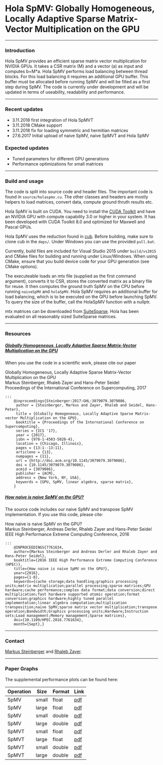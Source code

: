 Hola SpMV: Globally Homogeneous, Locally Adaptive Sparse Matrix-Vector Multiplication on the GPU
========


---
### Introduction

Hola SpMV provides an efficient sparse matrix vector multiplication for NVIDIA GPUs.
It takes a CSR matrix (M) and a vector (a) as input and computes b=M*a.
Hola SpMV performs load balancing between thread blocks. For this load balancing it requires an additional GPU buffer.
This buffer must be allocated before running SpMV and will be filled as a first step during SpMV.
The code is currently under development and will be updated in terms of useability, readability and performance.

---
### Recent updates
 * 3.11.2018 first integration of Hola SpMVT
 * 3.11.2018 CMake support
 * 3.11.2018 fix for loading symmetric and hermitian matrices
 * 27.6.2017 Initial upload of naive SpMV, naive SpMVT and Hola SpMV
 
### Expected updates
 * Tuned parameters for different GPU generations
 * Performance optimizations for small matrices

---
### Build and usage

The code is split into source code and header files. The important code is found in `source/holaspmv.cu`.
The other classes and headers are mostly helpers to load matrices, convert data, compute ground thruth results etc.

Hola SpMV is built on CUDA. You need to install the [CUDA Toolkit](https://developer.nvidia.com/cuda-downloads) and have an NVIDIA GPU with compute capability 3.0 or higher in your system.
It has been developed with CUDA Toolkit 8.0 and optimized for Maxwell and Pascal GPUs.

Hola SpMV uses the reduction found in [cub](https://nvlabs.github.io/cub/). Before building, make sure to clone cub in the `deps/`.
Under Windows you can use the provided `pull.bat`.

Currently, build files are included for Visual Studio 2015 under `build/vs2015` and CMake files for building and running under Linux/Windows.
When using CMake, ensure that you build device code for your GPU generation (see CMake options).

The executeable loads an mtx file (supplied as the first command argument), converts it to CSR, stores the converted matrix as a binary file for reuse.
It then computes the ground truth SpMV on the CPU before running `naiveSpMV` and `holaSpMV`. 
Hola SpMV requires an additional buffer for load balancing, which is to be executed on the GPU before launching SpMV.
To query the size of the buffer, call the HolaSpMV function with a nullptr. 

mtx matrices can be downloaded from [SuiteSparse](https://www.cise.ufl.edu/research/sparse/matrices/).
Hola has been evaluated on all reasonably sized SuiteSparse matrices.

---
### Resources


##### [Globally Homogeneous, Locally Adaptive Sparse Matrix-Vector Multiplication on the GPU](http://dl.acm.org/citation.cfm?id=3079086)
When you use the code in a scientific work, please cite our paper

Globally Homogeneous, Locally Adaptive Sparse Matrix-Vector Multiplication on the GPU  
Markus Steinberger,  Rhaleb Zayer and Hans-Peter Seidel  
Proceedings of the International Conference on Supercomputing, 2017

	:::
		@inproceedings{Steinberger:2017:GHL:3079079.3079086,
		 author = {Steinberger, Markus and Zayer, Rhaleb and Seidel, Hans-Peter},
		 title = {Globally Homogeneous, Locally Adaptive Sparse Matrix-vector Multiplication on the GPU},
		 booktitle = {Proceedings of the International Conference on Supercomputing},
		 series = {ICS '17},
		 year = {2017},
		 isbn = {978-1-4503-5020-4},
		 location = {Chicago, Illinois},
		 pages = {13:1--13:11},
		 articleno = {13},
		 numpages = {11},
		 url = {http://doi.acm.org/10.1145/3079079.3079086},
		 doi = {10.1145/3079079.3079086},
		 acmid = {3079086},
		 publisher = {ACM},
		 address = {New York, NY, USA},
		 keywords = {GPU, SpMV, linear algebra, sparse matrix},
		}



##### [How naive is naive SpMV on the GPU?](http://ieeexplore.ieee.org/document/7761634/)
The source code includes our naive SpMV and transpose SpMV implementation. If you use this code, please cite:


How naive is naive SpMV on the GPU?  
Markus Steinberger, Andreas Derler, Rhaleb Zayer and Hans-Peter Seidel  
IEEE High Performance Extreme Computing Conference, 2016

	:::
		@INPROCEEDINGS{7761634,
		author={Markus Steinberger and Andreas Derler and Rhaleb Zayer and Hans-Peter Seidel},
		booktitle={2016 IEEE High Performance Extreme Computing Conference (HPEC)},
		title={How naive is naive SpMV on the GPU?},
		year={2016},
		pages={1-8},
		keywords={cache storage;data handling;graphics processing units;matrix multiplication;parallel processing;sparse matrices;GPU hardware;cache performance;complex data format;data conversion;direct multiplication;fast hardware supported atomic operation;format conversion;graphics hardware;highly tuned parallel implementation;linear algebra computation;multiplication transposition;naive SpMV;sparse matrix vector multiplication;transpose operation;Bandwidth;Graphics processing units;Hardware;Instruction sets;Load management;Memory management;Sparse matrices},
		doi={10.1109/HPEC.2016.7761634},
		month={Sept},}


---
### Contact

[Markus Steinberger](http://www.markussteinberger.net) and [Rhaleb Zayer](http://people.mpi-inf.mpg.de/~rzayer/).

---
### Paper Graphs

The supplemental performance plots can be found here:

| Operation  | Size   | Format  | Link  |
| ---------- | ------ | ------- | ----- |
| SpMV       | small  | float   | [pdf](https://bitbucket.org/gpusmack/holaspmv/raw/b5613f90aea7fc524498e1f82b0ca53bc580e589/graphs/spmv_comp_marker_float_small.pdf) |
| SpMV       | large  | float   | [pdf](https://bitbucket.org/gpusmack/holaspmv/raw/b5613f90aea7fc524498e1f82b0ca53bc580e589/graphs/spmv_comp_marker_float_large.pdf) |
| SpMV       | small  | double  | [pdf](https://bitbucket.org/gpusmack/holaspmv/raw/b5613f90aea7fc524498e1f82b0ca53bc580e589/graphs/spmv_comp_marker_double_small.pdf) |
| SpMV       | large  | double  | [pdf](https://bitbucket.org/gpusmack/holaspmv/raw/b5613f90aea7fc524498e1f82b0ca53bc580e589/graphs/spmv_comp_marker_double_large.pdf) |
| SpMVT      | small  | float   | [pdf](https://bitbucket.org/gpusmack/holaspmv/raw/b5613f90aea7fc524498e1f82b0ca53bc580e589/graphs/spmv_comp_marker_t_float_small.pdf) |
| SpMVT      | large  | float   | [pdf](https://bitbucket.org/gpusmack/holaspmv/raw/b5613f90aea7fc524498e1f82b0ca53bc580e589/graphs/spmv_comp_marker_t_float_large.pdf) |
| SpMVT      | small  | double  | [pdf](https://bitbucket.org/gpusmack/holaspmv/raw/b5613f90aea7fc524498e1f82b0ca53bc580e589/graphs/spmv_comp_marker_t_double_small.pdf) |
| SpMVT      | large  | double  | [pdf](https://bitbucket.org/gpusmack/holaspmv/raw/b5613f90aea7fc524498e1f82b0ca53bc580e589/graphs/spmv_comp_marker_t_double_large.pdf) |
